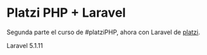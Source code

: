 # Platzi PHP + Laravel

Segunda parte el curso de #platziPHP, ahora con Laravel de [platzi](http://platzi.com).

Laravel 5.1.11
